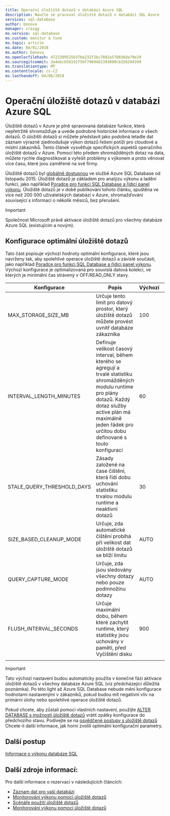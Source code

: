 ```yaml
---
title: Operační úložiště dotazů v databázi Azure SQL
description: Naučte se pracovat úložiště dotazů v databázi SQL Azure
services: sql-database
author: bonova
manager: craigg
ms.service: sql-database
ms.custom: monitor & tune
ms.topic: article
ms.date: 04/01/2018
ms.author: bonova
ms.openlocfilehash: 4722399525b376e232f2bc7802a570836da79e29
ms.sourcegitcommit: 3a4ebcb58192f5bf7969482393090cb356294399
ms.translationtype: MT
ms.contentlocale: cs-CZ
ms.lasthandoff: 04/06/2018
---
```

# <a name="operating-the-query-store-in-azure-sql-database"></a>Operační úložiště dotazů v databázi Azure SQL
Úložiště dotazů v Azure je plně spravovaná databáze funkce, která nepřetržitě shromažďuje a uvede podrobné historické informace o všech dotazů. O úložišti dotazů si můžete představit jako podobná letadle dat záznam výrazně zjednodušuje výkon dotazů řešení potíží pro cloudové a místní zákazníků. Tento článek vysvětluje specifických aspektů operačního úložiště dotazů v Azure. Pomocí této předem shromážděných dotaz na data, můžete rychle diagnostikovat a vyřešit problémy s výkonem a proto věnovat více času, které jsou zaměřené na své firmy. 

Úložiště dotazů byl [globálně dostupnou](https://azure.microsoft.com/updates/general-availability-azure-sql-database-query-store/) ve službě Azure SQL Database od listopadu 2015. Úložiště dotazů je základem pro analýzu výkonu a ladění funkcí, jako například [Poradce pro funkci SQL Database a řídicí panel výkonu](https://azure.microsoft.com/updates/sqldatabaseadvisorga/). Úložiště dotazů je v době publikování tohoto článku, spuštěna ve více než 200 000 uživatelských databází v Azure, shromažďování související s informací o několik měsíců, bez přerušení.

> [!IMPORTANT]
> Společnost Microsoft právě aktivace úložiště dotazů pro všechny databáze Azure SQL (existujícím a novým). 
> 
> 

## <a name="optimal-query-store-configuration"></a>Konfigurace optimální úložiště dotazů
Tato část popisuje výchozí hodnoty optimální konfigurace, které jsou navrženy tak, aby spolehlivé operace úložiště dotazů a závislé součásti, jako například [Poradce pro funkci SQL Database a řídicí panel výkonu](https://azure.microsoft.com/updates/sqldatabaseadvisorga/). Výchozí konfigurace je optimalizovaná pro souvislá datová kolekci, ve kterých je minimální čas strávený v OFF/READ_ONLY stavy.

| Konfigurace | Popis | Výchozí | Poznámka |
| --- | --- | --- | --- |
| MAX_STORAGE_SIZE_MB |Určuje tento limit pro datový prostor, který úložiště dotazů můžete provést uvnitř databáze zákazníka |100 |Vynutí nové databáze |
| INTERVAL_LENGTH_MINUTES |Definuje velikost časový interval, během kterého se agregují a trvalé statistiku shromážděných modulu runtime pro plány dotazů. Každý dotaz služby active plán má maximálně jeden řádek pro určitou dobu definované s touto konfigurací |60 |Vynutí nové databáze |
| STALE_QUERY_THRESHOLD_DAYS |Zásady založené na čase čištění, která řídí dobu uchování statistiku trvalou modulu runtime a neaktivní dotazů |30 |Vynucování nové databáze a databáze s předchozí výchozí (367) |
| SIZE_BASED_CLEANUP_MODE |Určuje, zda automatické čištění probíhá při velikost dat úložiště dotazů se blíží limitu |AUTO |Vynutit pro všechny databáze |
| QUERY_CAPTURE_MODE |Určuje, zda jsou sledovány všechny dotazy nebo pouze podmnožinu dotazy |AUTO |Vynutit pro všechny databáze |
| FLUSH_INTERVAL_SECONDS |Určuje maximální dobu, během které zachytit runtime, který statistiky jsou uchovány v paměti, před Vyčištění disku |900 |Vynutí nové databáze |
|  | | | |

> [!IMPORTANT]
> Tato výchozí nastavení budou automaticky použita v konečné fázi aktivace úložiště dotazů v všechny databáze Azure SQL (viz předcházející důležitá poznámka). Po této light až Azure SQL Database nebude mění konfigurace hodnotami nastavenými v zákazníků, pokud budou mít negativní vliv na primární úlohy nebo spolehlivé operace úložiště dotazů.
> 
> 

Pokud chcete, aby zůstali pomocí vlastních nastavení, použijte [ALTER DATABASE s možností úložiště dotazů](https://msdn.microsoft.com/library/bb522682.aspx) vrátit zpátky konfigurace do předchozího stavu. Podívejte se na [osvědčené postupy s úložiště dotazů](https://msdn.microsoft.com/library/mt604821.aspx) Chcete-li další informace, jak horní zvolili optimální konfigurační parametry.

## <a name="next-steps"></a>Další postup
[Informace o výkonu databáze SQL](sql-database-performance.md)

## <a name="additional-resources"></a>Další zdroje informací:
Pro další informace o rezervaci v následujících článcích:

* [Záznam dat pro vaši databázi](https://azure.microsoft.com/blog/query-store-a-flight-data-recorder-for-your-database) 
* [Monitorování výkonu pomocí úložiště dotazů](https://msdn.microsoft.com/library/dn817826.aspx)
* [Scénáře použití úložiště dotazů](https://msdn.microsoft.com/library/mt614796.aspx)
* [Monitorování výkonu pomocí úložiště dotazů](https://msdn.microsoft.com/library/dn817826.aspx) 

